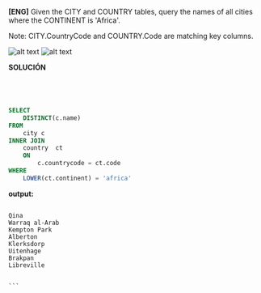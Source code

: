 
**[ENG]**
Given the CITY and COUNTRY tables, query the names of all cities where the CONTINENT is 'Africa'.

Note: CITY.CountryCode and COUNTRY.Code are matching key columns.


![alt text](image1.jpg)
![alt text](image2.jpg)

**SOLUCIÓN**

```sql




SELECT
    DISTINCT(c.name)
FROM
    city c
INNER JOIN
    country  ct
    ON 
        c.countrycode = ct.code
WHERE
    LOWER(ct.continent) = 'africa'


````


**output:**


````

Qina 
Warraq al-Arab 
Kempton Park 
Alberton 
Klerksdorp 
Uitenhage 
Brakpan 
Libreville 


```